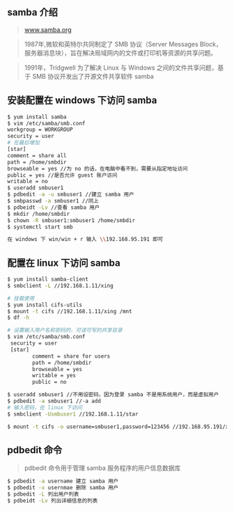 ## samba 介绍
> www.samba.org

> 1987年,微软和英特尔共同制定了 SMB 协议（Server Messages Block，服务器消息块），旨在解决局域网内的文件或打印机等资源的共享问题。

> 1991年，Tridgwell 为了解决 Linux 与 Windows 之间的文件共享问题，基于 SMB 协议开发出了开源文件共享软件 samba

## 安装配置在 windows 下访问 samba
```bash
$ yum install samba
$ vim /etc/samba/smb.conf
workgroup = WORKGROUP
security = user
# 在最后增加
[star]
comment = share all
path = /home/smbdir
browseable = yes //为 no 的话，在电脑中看不到，需要从指定地址访问
public = yes //是否允许 guest 账户访问
writable = no
$ useradd smbuser1
$ pdbedit -a -u smbuser1 //建立 samba 用户
$ smbpasswd -a smbuser1 //同上
$ pdbeidt -Lv //查看 samba 用户
$ mkdir /home/smbdir
$ chown -R smbuser1:smbuser1 /home/smbdir
$ systemctl start smb

在 windows 下 win/win + r 输入 \\192.168.95.191 即可
```


## 配置在 linux 下访问 samba
```bash
$ yum install samba-client
$ smbclient -L //192.168.1.11/xing

# 挂载使用
$ yum install cifs-utils
$ mount -t cifs //192.168.1.11/xing /mnt
$ df -h

# 设置输入用户名和密码的，可读可写的共享目录
$ vim /etc/samba/smb.conf
 security = user
 [star]
        comment = share for users
        path = /home/smbdir
        browseable = yes
        writable = yes
        public = no

$ useradd smbuser1 //不用设密码，因为登录 samba 不是用系统用户，而是虚拟用户
$ pdbedit -a smbuser1 //-a add
# 输入密码，在 linux 下访问
$ smbclient -Usmbuser1 //192.168.1.11/star

$ mount -t cifs -o username=smbuser1,password=123456 //192.168.95.191/xing /opt
```

## pdbedit 命令
> pdbedit 命令用于管理 samba 服务程序的用户信息数据库
```bash
$ pdbedit -a username 建立 samba 用户
$ pdbedit -x usernmae 删除 samba 用户
$ pdbedit -L 列出用户列表
$ pdbeidt -Lv 列出详细信息的列表
```
